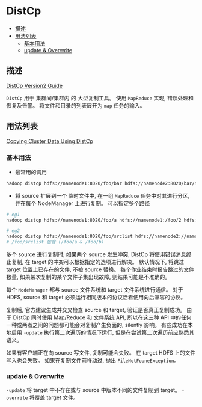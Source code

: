 # DistCp

- [描述](#描述)
- [用法列表](#用法列表)
  - [基本用法](#基本用法)
  - [update & Overwrite](#update--overwrite)

## 描述

[DistCp Version2 Guide](http://hadoop.apache.org/docs/stable/hadoop-distcp/DistCp.html)

`DistCp` 用于 集群间/集群内 的 大型复制工具。 使用 `MapReduce` 实现, 错误处理和恢复及告警。 将文件和目录的列表展开为 `map` 任务的输入。

## 用法列表

[Copying Cluster Data Using DistCp](https://www.cloudera.com/documentation/enterprise/5-12-x/topics/cdh_admin_distcp_data_cluster_migrate.html)

### 基本用法

- 最常用的调用

```bash
hadoop distcp hdfs://namenode1:8020/foo/bar hdfs://namenode2:8020/bar/foo
```

- 将 source 扩展到一个 临时文件中, 在一组 `MapReduce` 任务中对其进行分区, 并在每个 NodeManager 上进行复制。 可以指定多个路径

```bash
# eg1
hadoop distcp hdfs://namenode1:8020/foo/a hdfs://namenode1:/foo/2 hdfs://namenode2:8020/bar/foo

# eg2
hadoop distcp hdfs://namenode1:8020/foo/srclist hdfs://namenode2://namenode2:bar/foo
# /foo/srclist 包含 (/foo/a & /foo/b)
```

多个 source 进行复制时, 如果两个 source 发生冲突, DistCp 将使用错误消息终止复制, 在 target 的冲突可以根据指定的选项进行解决。 默认情况下, 将跳过 target 位置上已存在的文件, 不被 source 替换。 每个作业结束时报告跳过的文件数量, 如果某次复制的某个文件子集出现故障, 则结果可能是不准确的。

每个 `NodeManager` 都与 source 文件系统和 target 文件系统进行通信。 对于 HDFS, source 和 target 必须运行相同版本的协议活着使用向后兼容的协议。

复制后, 官方建议生成并交叉检查 source 和 target, 验证是否真正复制成功。 由于 DistCp 同时使用 Map/Reduce 和 文件系统 API, 所以在这三种 API 中的任何一种或两者之间的问题都可能会对复制产生负面的, silently 影响。 有些成功在本地启用 `-update` 执行第二次遍历的情况下运行, 但是在尝试第二次遍历前应熟悉其语义。

如果有客户端正在向 source 写文件, 复制可能会失败。 在 target HDFS 上的文件写入也会失败。 如果在复制文件前移动过, 抛出 `FileNotFouneException`。

### update & Overwrite

`-update` 将 target 中不存在或与 source 中版本不同的文件复制到 target。 `-overrite` 将覆盖 target 文件。
